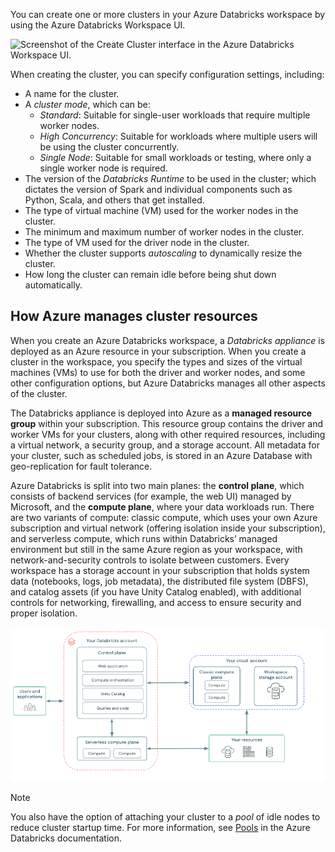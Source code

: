 You can create one or more clusters in your Azure Databricks workspace by using the Azure Databricks Workspace UI.

![Screenshot of the Create Cluster interface in the Azure Databricks Workspace UI.](../media/create-cluster.png)

When creating the cluster, you can specify configuration settings, including:

- A name for the cluster.
- A *cluster mode*, which can be:
    - *Standard*: Suitable for single-user workloads that require multiple worker nodes.
    - *High Concurrency*: Suitable for workloads where multiple users will be using the cluster concurrently.
    - *Single Node*: Suitable for small workloads or testing, where only a single worker node is required.
- The version of the *Databricks Runtime* to be used in the cluster; which dictates the version of Spark and individual components such as Python, Scala, and others that get installed.
- The type of virtual machine (VM) used for the worker nodes in the cluster.
- The minimum and maximum number of worker nodes in the cluster.
- The type of VM used for the driver node in the cluster.
- Whether the cluster supports *autoscaling* to dynamically resize the cluster.
- How long the cluster can remain idle before being shut down automatically.

## How Azure manages cluster resources

When you create an Azure Databricks workspace, a *Databricks appliance* is deployed as an Azure resource in your subscription. When you create a cluster in the workspace, you specify the types and sizes of the virtual machines (VMs) to use for both the driver and worker nodes, and some other configuration options, but Azure Databricks manages all other aspects of the cluster.

The Databricks appliance is deployed into Azure as a **managed resource group** within your subscription. This resource group contains the driver and worker VMs for your clusters, along with other required resources, including a virtual network, a security group, and a storage account. All metadata for your cluster, such as scheduled jobs, is stored in an Azure Database with geo-replication for fault tolerance.

Azure Databricks is split into two main planes: the **control plane**, which consists of backend services (for example, the web UI) managed by Microsoft, and the **compute plane**, where your data workloads run. There are two variants of compute: classic compute, which uses your own Azure subscription and virtual network (offering isolation inside your subscription), and serverless compute, which runs within Databricks’ managed environment but still in the same Azure region as your workspace, with network-and-security controls to isolate between customers. Every workspace has a storage account in your subscription that holds system data (notebooks, logs, job metadata), the distributed file system (DBFS), and catalog assets (if you have Unity Catalog enabled), with additional controls for networking, firewalling, and access to ensure security and proper isolation.

![Diagram of Azure Databricks architecture.](../media/architecture-azure.png)

> [!NOTE]
> You also have the option of attaching your cluster to a *pool* of idle nodes to reduce cluster startup time. For more information, see [Pools](/azure/databricks/clusters/instance-pools/) in the Azure Databricks documentation.
